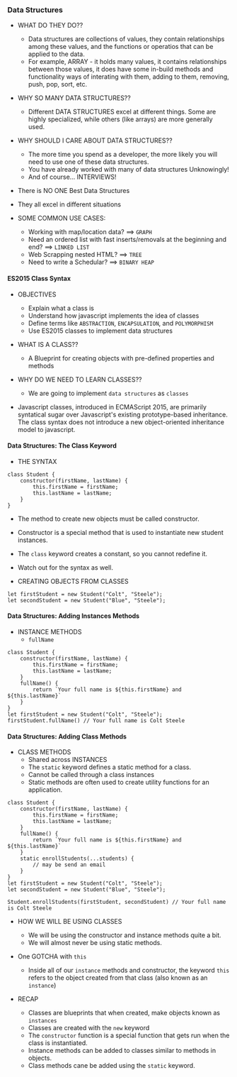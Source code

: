### Data Structures

- WHAT DO THEY DO??

  - Data structures are collections of values, they contain relationships among these values, and
    the functions or operatios that can be applied to the data.
  - For example, ARRAY - it holds many values, it contains relationships between those values,
    it does have some in-build methods and functionality ways of interating with them, adding to them,
    removing, push, pop, sort, etc.

- WHY SO MANY DATA STRUCTURES??

  - Different DATA STRUCTURES excel at different things. Some are highly specialized, while others
    (like arrays) are more generally used.

- WHY SHOULD I CARE ABOUT DATA STRUCTURES??

  - The more time you spend as a developer, the more likely you will need to use one of these data structures.
  - You have already worked with many of data structures Unknowingly!
  - And of course... INTERVIEWS!

- There is NO ONE Best Data Structures
- They all excel in different situations

- SOME COMMON USE CASES:
  - Working with map/location data? ==> `GRAPH`
  - Need an ordered list with fast inserts/removals at the beginning and end? ==> `LINKED LIST`
  - Web Scrapping nested HTML? ==> `TREE`
  - Need to write a Schedular? ==> `BINARY HEAP`

#### ES2015 Class Syntax

- OBJECTIVES

  - Explain what a class is
  - Understand how javascript implements the idea of classes
  - Define terms like `ABSTRACTION`, `ENCAPSULATION`, and `POLYMORPHISM`
  - Use ES2015 classes to implement data structures

- WHAT IS A CLASS??

  - A Blueprint for creating objects with pre-defined properties and methods

- WHY DO WE NEED TO LEARN CLASSES??

  - We are going to implement `data structures` as `classes`

- Javascript classes, introduced in ECMAScript 2015, are primarily syntatical sugar over Javascript's
  existing prototype-based inheritance. The class syntax does not introduce a new object-oriented inheritance
  model to javascript.

#### Data Structures: The Class Keyword

- THE SYNTAX

```
class Student {
    constructor(firstName, lastName) {
        this.firstName = firstName;
        this.lastName = lastName;
    }
}
```

- The method to create new objects must be called constructor.
- Constructor is a special method that is used to instantiate new student instances.
- The `class` keyword creates a constant, so you cannot redefine it.
- Watch out for the syntax as well.

- CREATING OBJECTS FROM CLASSES

```
let firstStudent = new Student("Colt", "Steele");
let secondStudent = new Student("Blue", "Steele");
```

#### Data Structures: Adding Instances Methods

- INSTANCE METHODS
  - `fullName`

```
class Student {
    constructor(firstName, lastName) {
        this.firstName = firstName;
        this.lastName = lastName;
    }
    fullName() {
        return `Your full name is ${this.firstName} and ${this.lastName}`
    }
}
let firstStudent = new Student("Colt", "Steele");
firstStudent.fullName() // Your full name is Colt Steele

```

#### Data Structures: Adding Class Methods

- CLASS METHODS
  - Shared across INSTANCES
  - The `static` keyword defines a static method for a class.
  - Cannot be called through a class instances
  - Static methods are often used to create utility functions for an application.

```
class Student {
    constructor(firstName, lastName) {
        this.firstName = firstName;
        this.lastName = lastName;
    }
    fullName() {
        return `Your full name is ${this.firstName} and ${this.lastName}`
    }
    static enrollStudents(...students) {
        // may be send an email
    }
}
let firstStudent = new Student("Colt", "Steele");
let secondStudent = new Student("Blue", "Steele");

Student.enrollStudents(firstStudent, secondStudent) // Your full name is Colt Steele

```

- HOW WE WILL BE USING CLASSES

  - We will be using the constructor and instance methods quite a bit.
  - We will almost never be using static methods.

- One GOTCHA with `this`

  - Inside all of our `instance` methods and constructor, the keyword `this` refers to the object created from
    that class (also known as an `instance`)

- RECAP
  - Classes are blueprints that when created, make objects known as `instances`
  - Classes are created with the `new` keyword
  - The `constructor` function is a special function that gets run when the class is instantiated.
  - Instance methods can be added to classes similar to methods in objects.
  - Class methods cane be added using the `static` keyword.
